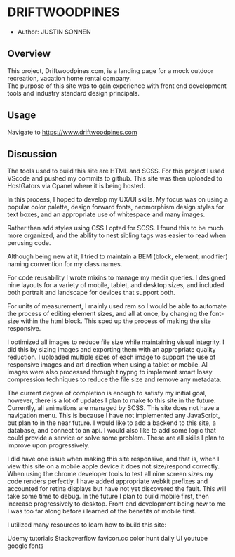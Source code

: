 # DRIFTWOODPINES

* Author: JUSTIN SONNEN


## Overview
This project, Driftwoodpines.com, is a landing page for a mock outdoor recreation, vacation home rental company.  
The purpose of this site was to gain experience with front end development tools and industry standard design principals.  

## Usage

Navigate to https://www.driftwoodpines.com

## Discussion

The tools used to build this site are HTML and SCSS. For this project I used VScode and pushed my commits to github.  This site was then uploaded to HostGators via Cpanel where it is being hosted.

In this process, I hoped to develop my UX/UI skills.  My focus was on using a popular color palette, design forward fonts, neomorphism design styles for text boxes, and an appropriate use of whitespace and many images.

Rather than add styles using CSS I opted for SCSS.  I found this to be much more organized, and the ability to nest sibling tags was easier to read when perusing code.  

Although being new at it, I tried to maintain a BEM (block, element, modifier) naming convention for my class names.

For code reusability I wrote mixins to manage my media queries.  I designed nine layouts for a variety of mobile, tablet, and desktop sizes, and included both portrait and landscape for devices that support both.

For units of measurement, I mainly used rem so I would be able to automate the process of editing element sizes, and all at once, by changing the font-size within the html block.  This sped up the process of making the site responsive.  

I optimized all images to reduce file size while maintaining visual integrity.  I did this by sizing images and exporting them with an appropriate quality reduction.  I uploaded multiple sizes of each image to support the use of responsive images and art direction when using a tablet or mobile.  All images were also processed through tinypng to implement smart lossy compression techniques to reduce the file size and remove any metadata.

The current degree of completion is enough to satisfy my initial goal, however, there is a lot of updates I plan to make to this site in the future.  Currently, all animations are managed by SCSS.  This site does not have a navigation menu.  This is because I have not implemented any JavaScript, but plan to in the near future.  I would like to add a backend to this site, a database, and connect to an api. I would also like to add some logic that could provide a service or solve some problem.  These are all skills I plan to improve upon progressively. 

I did have one issue when making this site responsive, and that is, when I view this site on a mobile apple device it does not size/respond correctly.  When using the chrome developer tools to test all nine screen sizes my code renders perfectly.  I have added appropriate webkit prefixes and accounted for retina displays but have not yet discovered the fault.  This will take some time to debug.  In the future I plan to build mobile first, then increase progressively to desktop.  Front end development being new to me I was too far along before i learned of the benefits of mobile first.

I utilized many resources to learn how to build this site:


Udemy tutorials
Stackoverflow
favicon.cc
color hunt
daily UI
youtube
google fonts
